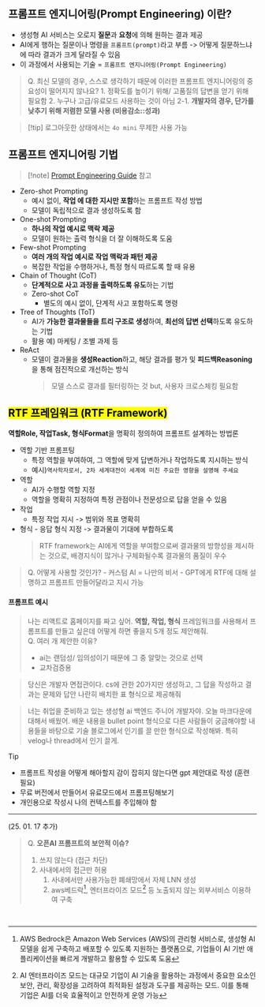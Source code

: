## 프롬프트 엔지니어링(Prompt Engineering) 이란?

- 생성형 AI 서비스는 오로지 **질문**과 **요청**에 의해 원하는 결과 제공
- AI에게 행하는 질문이나 명령을 `프롬프트(prompt)`라고 부름 -> 어떻게 질문하느냐에 따라 결과가 크게 달라질 수 있음
- 이 과정에서 사용되는 기술 = `프롬프트 엔지니어링(Prompt Engineering)`

> Q. 최신 모델의 경우, 스스로 생각하기 때문에 이러한 프롬프트 엔지니어링의 중요성이 떨어지지 않나요? 1. 정확도를 높이기 위해/ 고품질의 답변을 얻기 위해 필요함 2. 누구나 고급/유료모드 사용하는 것이 아님
> 2-1. **개발자의 경우, 단가를 낮추기 위해 저렴한 모델 사용 (비용감소::성과)**

> [!tip] 로그아웃한 상태에서는 `4o mini` 무제한 사용 가능

## 프롬프트 엔지니어링 기법

> [!note] [Prompt Engineering Guide](https://www.promptingguide.ai/) 참고

- Zero-shot Prompting
  - 예시 없이, **작업 에 대한 지시만 포함**하는 프롬프트 작성 방법
  - 모델이 독립적으로 결과 생성하도록 함
- One-shot Prompting
  - **하나의 작업 예시로 맥락 제공**
  - 모델이 원하는 출력 형식을 더 잘 이해하도록 도움
- Few-shot Prompting
  - **여러 개의 작업 예시로 작업 맥락과 패턴 제공**
  - 복잡한 작업을 수행하거나, 특정 형식 따르도록 할 때 유용
- Chain of Thought (CoT)
  - **단계적으로 사고 과정을 출력하도록 유도**하는 기법
  - Zero-shot CoT
    - 별도의 예시 없이, 단계적 사고 포함하도록 명령
- Tree of Thoughts (ToT)
  - AI가 **가능한 결과물들을 트리 구조로 생성**하여, **최선의 답변 선택**하도록 유도하는 기법
  - 활용 예) 마케팅 / 조별 과제 등
- ReAct
  - 모델이 결과물을 **생성Reaction**하고, 해당 결과를 평가 및 **피드백Reasoning**을 통해 점진적으로 개선하는 방식
    > 모델 스스로 결과를 필터링하는 것
    > but, 사용자 크로스체킹 필요함

## <mark>RTF 프레임워크 (RTF Framework)</mark>

**역할Role, 작업Task, 형식Format**을 명확히 정의하여 프롬프트 설계하는 방법론

- 역할 기반 프롬프팅
  - 특정 역할을 부여하여, 그 역할에 맞게 답변하거나 작업하도록 지시하는 방식
  - 예시)`역사학자로서, 2차 세계대전이 세계에 미친 주요한 영향을 설명해 주세요`
- 역할
  - AI가 수행할 역할 지정
  - 역할을 명확히 지정하여 특정 관점이나 전문성으로 답을 얻을 수 있음
- 작업
  - 특정 작업 지시 -> 범위와 목표 명확히
- 형식 - 응답 형식 지정 -> 결과물이 기대에 부합하도록
  > RTF framework는 AI에게 역할을 부여함으로써 결과물의 방향성을 제시하는 것으로, 배경지식이 많거나 구체화될수록 결과물의 품질이 우수

> Q. 어떻게 사용할 것인가? - 커스텀 AI = 나만의 비서 - GPT에게 RTF에 대해 설명하고 프롬프트 만들어달라고 지시 가능

#### 프롬프트 예시

> 나는 리액트로 홈페이지를 짜고 싶어. **역할, 작업, 형식** 프레임워크를 사용해서 프롬프트를 만들고 싶은데 어떻게 하면 좋을지 5개 정도 제안해줘.<br>
> Q. 여러 개 제안한 이유?
>
> - ai는 랜덤성/ 임의성이기 때문에 그 중 알맞는 것으로 선택
> - 교차검증용

> 당신은 개발자 면접관이다. cs에 관한 20가지만 생성하고, 그 답을 작성하고 결과는 문제와 답안 나란히 배치한 표 형식으로 제공해줘

> 너는 취업을 준비하고 있는 생성형 ai 백엔드 주니어 개발자야. 오늘 마크다운에 대해서 배웠어. 배운 내용을 bullet point 형식으로 다른 사람들이 궁금해야할 내용들을 바탕으로 기술 블로그에서 인기를 끌 만한 형식으로 작성해봐. 특히 velog나 thread에서 인기 끌게.

> [!Tip]
>
> - 프롬프트 작성을 어떻게 해아할지 감이 잡히지 않는다면 gpt 제안대로 작성 (훈련 필요)
> - 무료 버전에서 만들어서 유료모드에서 프롬프팅해보기
> - 개인용으로 작성시 나의 컨텍스트를 주입해야 함

---

(25. 01. 17 추가)

> Q. **오픈AI 프롬프트의 보안적 이슈?**
>
> 1. 쓰지 않는다 (접근 차단)
> 2. 사내에서의 접근만 허용
>    1. 사내에서만 사용가능한 폐쇄망에서 자체 LNN 생성
>    2. aws베드락[^AWS베드락], 엔터프라이즈 모드[^엔터프라이즈모드] 등 노출되지 않는 외부서비스 이용하여 구축

<br/>

[^AWS베드락]: AWS Bedrock은 Amazon Web Services (AWS)의 관리형 서비스로, 생성형 AI 모델을 쉽게 구축하고 배포할 수 있도록 지원하는 플랫폼으로, 기업들이 AI 기반 애플리케이션을 빠르게 개발하고 활용할 수 있도록 도움
[^엔터프라이즈모드]: AI 엔터프라이즈 모드는 대규모 기업이 AI 기술을 활용하는 과정에서 중요한 요소인 보안, 관리, 확장성을 고려하여 최적화된 설정과 도구를 제공하는 모드. 이를 통해 기업은 AI를 더욱 효율적이고 안전하게 운영 가능
